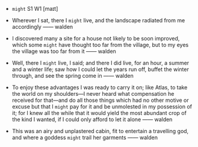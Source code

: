 - `might` S1 W1 [maɪt]



-  Wherever I sat, there I `might` live, and the landscape radiated from me accordingly —— walden

-  I discovered many a site for a house not likely to be soon improved, which some `might` have thought too far from the village, but to my eyes the village was too far from it —— walden

-  Well, there I `might` live, I said; and there I did live, for an hour, a summer and a winter life; saw how I could let the years run off, buffet the winter through, and see the spring come in —— walden

-  To enjoy these advantages I was ready to carry it on; like Atlas, to take the world on my shoulders﻿—I never heard what compensation he received for that﻿—and do all those things which had no other motive or excuse but that I `might` pay for it and be unmolested in my possession of it; for I knew all the while that it would yield the most abundant crop of the kind I wanted, if I could only afford to let it alone —— walden

-  This was an airy and unplastered cabin, fit to entertain a travelling god, and where a goddess `might` trail her garments —— walden